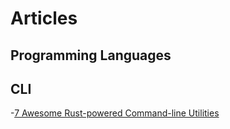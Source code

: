 # Articles

## Programming Languages

## CLI

-[7 Awesome Rust-powered Command-line Utilities](https://towardsdatascience.com/awesome-rust-powered-command-line-utilities-b5359c38692#5e9b)
